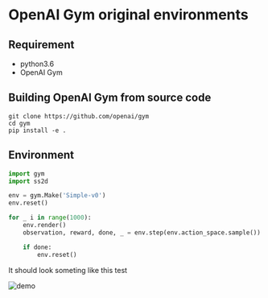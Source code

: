 # OpenAI Gym original environments

## Requirement 
- python3.6
- OpenAI Gym

## Building OpenAI Gym from source code

```
git clone https://github.com/openai/gym
cd gym
pip install -e .
```

## Environment

```python
import gym
import ss2d

env = gym.Make('Simple-v0')
env.reset()

for _ i in range(1000):
    env.render()
    observation, reward, done, _ = env.step(env.action_space.sample()) # take a random action

    if done:
        env.reset()
```

It should look someting like this test

![demo](https://github.com/tsuchiya-i/SS2D/blob/main/navigation_sample.gif)


